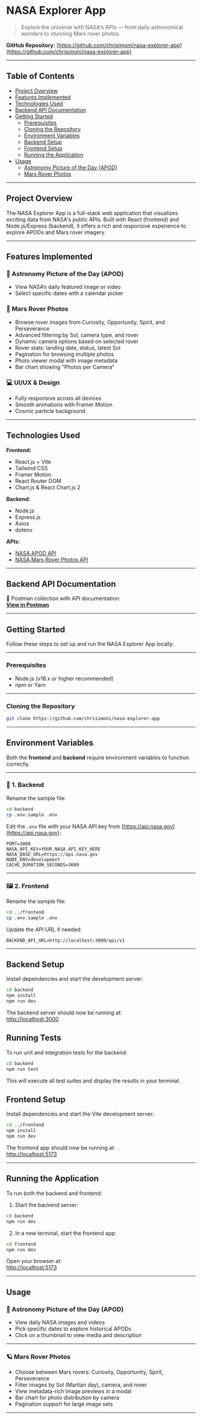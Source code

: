 # NASA Explorer App

> Explore the universe with NASA's APIs — from daily astronomical wonders to stunning Mars rover photos.

**GitHub Repository:** [https://github.com/chrisimoni/nasa-explorer-app](https://github.com/chrisimoni/nasa-explorer-app)

---

## Table of Contents

- [Project Overview](#project-overview)
- [Features Implemented](#features-implemented)
- [Technologies Used](#technologies-used)
- [Backend API Documentation](#backend-api-documentation)
- [Getting Started](#getting-started)
  - [Prerequisites](#prerequisites)
  - [Cloning the Repository](#cloning-the-repository)
  - [Environment Variables](#environment-variables)
  - [Backend Setup](#backend-setup)
  - [Frontend Setup](#frontend-setup)
  - [Running the Application](#running-the-application)
- [Usage](#usage)
  - [Astronomy Picture of the Day (APOD)](#astronomy-picture-of-the-day-apod)
  - [Mars Rover Photos](#mars-rover-photos)

---

## Project Overview

The NASA Explorer App is a full-stack web application that visualizes exciting data from NASA's public APIs. Built with React (frontend) and Node.js/Express (backend), it offers a rich and responsive experience to explore APODs and Mars rover imagery.

---

## Features Implemented

### 🔭 Astronomy Picture of the Day (APOD)

- View NASA’s daily featured image or video
- Select specific dates with a calendar picker

### 🚀 Mars Rover Photos

- Browse rover images from Curiosity, Opportunity, Spirit, and Perseverance
- Advanced filtering by Sol, camera type, and rover
- Dynamic camera options based on selected rover
- Rover stats: landing date, status, latest Sol
- Pagination for browsing multiple photos
- Photo viewer modal with image metadata
- Bar chart showing "Photos per Camera"

### 💻 UI/UX & Design

- Fully responsive across all devices
- Smooth animations with Framer Motion
- Cosmic particle background

---

## Technologies Used

**Frontend:**

- React.js + Vite
- Tailwind CSS
- Framer Motion
- React Router DOM
- Chart.js & React Chart.js 2

**Backend:**

- Node.js
- Express.js
- Axios
- dotenv

**APIs:**

- [NASA APOD API](https://api.nasa.gov/)
- [NASA Mars Rover Photos API](https://api.nasa.gov/)

---

## Backend API Documentation

📮 Postman collection with API documentation:  
[**View in Postman**](https://documenter.getpostman.com/view/7330864/2sB34hGg3G)

---

## Getting Started

Follow these steps to set up and run the NASA Explorer App locally.

---

### Prerequisites

- Node.js (v18.x or higher recommended)
- npm or Yarn

---

### Cloning the Repository

```bash
git clone https://github.com/chrisimoni/nasa-explorer-app
```

---

## Environment Variables

Both the **frontend** and **backend** require environment variables to function correctly.

---

### 🔧 1. Backend

Rename the sample file:

```bash
cd backend
cp .env.sample .env
```

Edit the `.env` file with your NASA API key from [https://api.nasa.gov](https://api.nasa.gov):

```env
PORT=3000
NASA_API_KEY=YOUR_NASA_API_KEY_HERE
NASA_BASE_URL=https://api.nasa.gov
NODE_ENV=development
CACHE_DURATION_SECONDS=3600
```

---

### 🖼 2. Frontend

Rename the sample file:

```bash
cd ../frontend
cp .env.sample .env
```

Update the API URL if needed:

```env
BACKEND_API_URL=http://localhost:3000/api/v1
```

---

## Backend Setup

Install dependencies and start the development server:

```bash
cd backend
npm install
npm run dev
```

The backend server should now be running at:  
[http://localhost:3000](http://localhost:3000)

## Running Tests

To run unit and integration tests for the backend:

```bash
cd backend
npm run test
```

This will execute all test suites and display the results in your terminal.

## Frontend Setup

Install dependencies and start the Vite development server:

```bash
cd ../frontend
npm install
npm run dev
```

The frontend app should now be running at:  
[http://localhost:5173](http://localhost:5173)

---

## Running the Application

To run both the backend and frontend:

1. Start the backend server:

```bash
cd backend
npm run dev
```

2. In a new terminal, start the frontend app:

```bash
cd frontend
npm run dev
```

Open your browser at:  
[http://localhost:5173](http://localhost:5173)

---

## Usage

### 🌌 Astronomy Picture of the Day (APOD)

- View daily NASA images and videos
- Pick specific dates to explore historical APODs
- Click on a thumbnail to view media and description

---

### 🪐 Mars Rover Photos

- Choose between Mars rovers: Curiosity, Opportunity, Spirit, Perseverance
- Filter images by Sol (Martian day), camera, and rover
- View metadata-rich image previews in a modal
- Bar chart for photo distribution by camera
- Pagination support for large image sets

---
